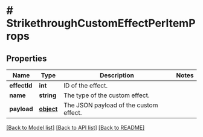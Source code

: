 # # StrikethroughCustomEffectPerItemProps

## Properties

Name | Type | Description | Notes
------------ | ------------- | ------------- | -------------
**effectId** | **int** | ID of the effect. | 
**name** | **string** | The type of the custom effect. | 
**payload** | [**object**](.md) | The JSON payload of the custom effect. | 

[[Back to Model list]](../../README.md#documentation-for-models) [[Back to API list]](../../README.md#documentation-for-api-endpoints) [[Back to README]](../../README.md)



